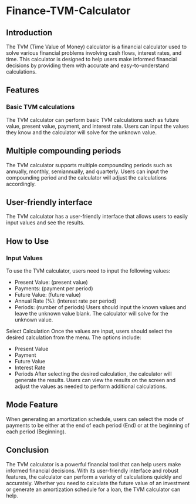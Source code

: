 # Finance-TVM-Calculator

## Introduction
The TVM (Time Value of Money) calculator is a financial calculator used to solve various financial problems involving cash flows, interest rates, and time. This calculator is designed to help users make informed financial decisions by providing them with accurate and easy-to-understand calculations.

## Features
### Basic TVM calculations
The TVM calculator can perform basic TVM calculations such as future value, present value, payment, and interest rate. Users can input the values they know and the calculator will solve for the unknown value.

## Multiple compounding periods
The TVM calculator supports multiple compounding periods such as annually, monthly, semiannually, and quarterly. Users can input the compounding period and the calculator will adjust the calculations accordingly.

## User-friendly interface
The TVM calculator has a user-friendly interface that allows users to easily input values and see the results.

## How to Use
### Input Values
To use the TVM calculator, users need to input the following values:

- Present Value: (present value)
- Payments: (payment per period)
- Future Value: (future value)
- Annual Rate (%): (interest rate per period)
- Periods: (number of periods)
Users should input the known values and leave the unknown value blank. The calculator will solve for the unknown value.

Select Calculation
Once the values are input, users should select the desired calculation from the menu. The options include:

- Present Value
- Payment
- Future Value
- Interest Rate
- Periods
After selecting the desired calculation, the calculator will generate the results. Users can view the results on the screen and adjust the values as needed to perform additional calculations.

## Mode Feature
When generating an amortization schedule, users can select the mode of payments to be either at the end of each period (End) or at the beginning of each period (Beginning).

## Conclusion
The TVM calculator is a powerful financial tool that can help users make informed financial decisions. With its user-friendly interface and robust features, the calculator can perform a variety of calculations quickly and accurately. Whether you need to calculate the future value of an investment or generate an amortization schedule for a loan, the TVM calculator can help.
